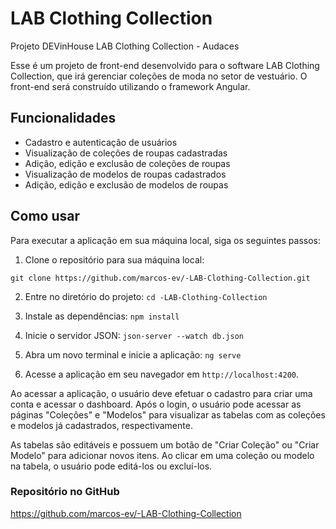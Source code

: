 #  LAB Clothing Collection
 Projeto  DEVinHouse LAB Clothing Collection - Audaces


Esse é um projeto de front-end desenvolvido para o software LAB Clothing Collection, que irá gerenciar coleções de moda no setor de vestuário. O front-end será construído utilizando o framework Angular.

## Funcionalidades

- Cadastro e autenticação de usuários
- Visualização de coleções de roupas cadastradas
- Adição, edição e exclusão de coleções de roupas
- Visualização de modelos de roupas cadastrados
- Adição, edição e exclusão de modelos de roupas

## Como usar

Para executar a aplicação em sua máquina local, siga os seguintes passos:

1. Clone o repositório para sua máquina local:

```git clone https://github.com/marcos-ev/-LAB-Clothing-Collection.git```

2. Entre no diretório do projeto:
```cd -LAB-Clothing-Collection```

3. Instale as dependências:
```npm install```

4. Inicie o servidor JSON:
```json-server --watch db.json```

5. Abra um novo terminal e inicie a aplicação:
```ng serve```

6. Acesse a aplicação em seu navegador em `http://localhost:4200`.

Ao acessar a aplicação, o usuário deve efetuar o cadastro para criar uma conta e acessar o dashboard. Após o login, o usuário pode acessar as páginas "Coleções" e "Modelos" para visualizar as tabelas com as coleções e modelos já cadastrados, respectivamente. 

As tabelas são editáveis e possuem um botão de "Criar Coleção" ou "Criar Modelo" para adicionar novos itens. Ao clicar em uma coleção ou modelo na tabela, o usuário pode editá-los ou excluí-los.

### Repositório no GitHub

https://github.com/marcos-ev/-LAB-Clothing-Collection
